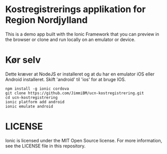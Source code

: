 # Kostregistrerings applikation for Region Nordjylland

This is a demo app built with the Ionic Framework that you can preview in the browser or clone and run locally on an emulator or device.

# Kør selv

Dette kræver at NodeJS er installeret og at du har en emulator iOS eller Android installeret. Skift 'android' til 'ios' for at bruge IOS.

    npm install -g ionic cordova
    git clone https://github.com/JimmiBM/ucn-kostregistrering.git
    cd ucn-kostregistrering
    ionic platform add android
    ionic emulate android

# LICENSE

Ionic is licensed under the MIT Open Source license. For more information, see the LICENSE file in this repository.
